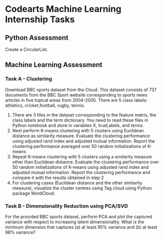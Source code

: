 # Codearts Machine Learning Internship Tasks

## Python Assessment

Create a CircularList.

## Machine Learning Assessment

### Task A - Clustering

Download BBC sports dataset from the Cloud. This dataset consists of 737 documents from
the BBC Sport website corresponding to sports news articles in five topical areas from
2004-2005. There are 5 class labels: athletics, cricket,football, rugby, tennis.

1. There are 3 files in the dataset corresponding to the feature matrix, the class labels
    and the term dictionary. You need to read these files in Python notebook and store in
    variables X, trueLabels, and terms.
2. Next perform K-means clustering with 5 clusters using Euclidean distance as
    similarity measure. Evaluate the clustering performance using adjusted rand index
    and adjusted mutual information. Report the clustering performance averaged over
    50 random initializations of K-means
3. Repeat K-means clustering with 5 clusters using a similarity measure other than
    Euclidean distance. Evaluate the clustering performance over 50 random
    initializations of K-means using adjusted rand index and adjusted mutual information.
    Report the clustering performance and compare it with the results obtained in step 2
4. For clustering cases (Euclidean distance and the other similarity measure), visualize
    the cluster centres using Tag cloud using Python package WordCloud.

### Task B - Dimensionality Reduction using PCA/SVD

For the provided BBC sports dataset, perform PCA and plot the captured variance with
respect to increasing latent dimensionality. What is the minimum dimension that captures (a)
at least 95% variance and (b) at least 98% variance?


